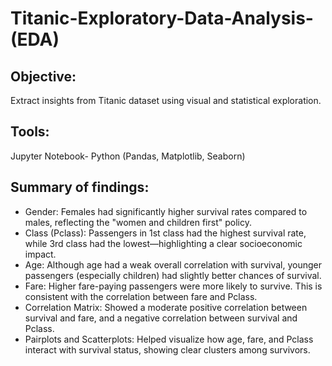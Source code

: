 # Titanic-Exploratory-Data-Analysis-(EDA)
## Objective: 
Extract insights from Titanic dataset using visual and statistical exploration.
 
## Tools: 
Jupyter Notebook- Python (Pandas, Matplotlib, Seaborn)

## Summary of findings:
- Gender: Females had significantly higher survival rates compared to males, reflecting the "women and children first" policy.
- Class (Pclass): Passengers in 1st class had the highest survival rate, while 3rd class had the lowest—highlighting a clear socioeconomic impact.
- Age: Although age had a weak overall correlation with survival, younger passengers (especially children) had slightly better chances of survival.
- Fare: Higher fare-paying passengers were more likely to survive. This is consistent with the correlation between fare and Pclass.
- Correlation Matrix: Showed a moderate positive correlation between survival and fare, and a negative correlation between survival and Pclass.
- Pairplots and Scatterplots: Helped visualize how age, fare, and Pclass interact with survival status, showing clear clusters among survivors.


